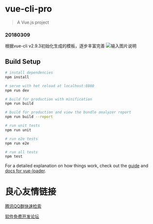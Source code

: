 # vue-cli-pro

> A Vue.js project 
### 20180309
根据vue-cli v2.9.3初始化生成的模板，逐步丰富完善
![输入图片说明](https://gitee.com/uploads/images/2018/0309/162514_2b9e1cda_359798.png "屏幕截图.png")

## Build Setup

``` bash
# install dependencies
npm install

# serve with hot reload at localhost:8080
npm run dev

# build for production with minification
npm run build

# build for production and view the bundle analyzer report
npm run build --report

# run unit tests
npm run unit

# run e2e tests
npm run e2e

# run all tests
npm test
```

For a detailed explanation on how things work, check out the [guide](http://vuejs-templates.github.io/webpack/) and [docs for vue-loader](http://vuejs.github.io/vue-loader).


 # 良心友情链接

[腾讯QQ群快速检索](http://u.720life.cn/s/8cf73f7c)

[软件免费开发论坛](http://u.720life.cn/s/bbb01dc0)